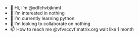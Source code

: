 - 👋 Hi, I’m @xdfchvbjknml
- 👀 I’m interested in nothing
- 🌱 I’m currently learning python
- 💞️ I’m looking to collaborate on nothing
- 📫 How to reach me @vfvsccvf:matrix.org wait like 1 month

<!---
xdfchvbjknml/xdfchvbjknml is a ✨ special ✨ repository because its `README.md` (this file) appears on your GitHub profile.
You can click the Preview link to take a look at your changes.
--->
